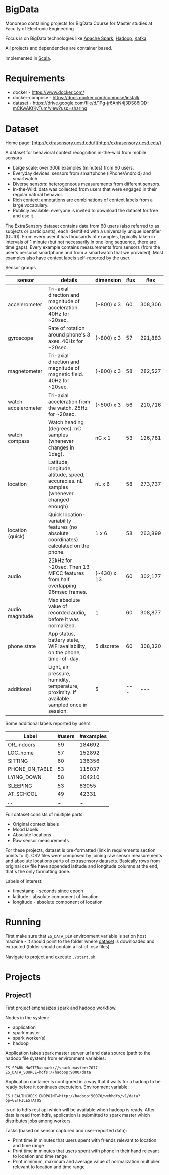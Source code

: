 # BigData
Monorepo containing projects for BigData Course for Master studies at Faculty of Electronic Engineering

Focus is on BigData technologies like [Apache Spark](https://spark.apache.org/), [Hadoop](https://hadoop.apache.org/), [Kafka](https://kafka.apache.org/).

All projects and dependencies are container based.

Implemented in [Scala](https://www.scala-lang.org/).

# Requirements

- docker - https://www.docker.com/
- docker-compose - https://docs.docker.com/compose/install/
- dataset - https://drive.google.com/file/d/1Pg-jr6AhN4j3DS86lQD-mCKwAKfKyTum/view?usp=sharing

# Dataset
Home page: [http://extrasensory.ucsd.edu/](http://extrasensory.ucsd.edu/)

A dataset for behavioral context recognition in-the-wild from mobile sensors
- Large scale: over 300k examples (minutes) from 60 users.
- Everyday devices: sensors from smartphone (iPhone/Android) and smartwatch.
- Diverse sensors: heterogeneous measurements from different sensors.
- In-the-Wild: data was collected from users that were engaged in their regular natural behavior.
- Rich context: annotations are combinations of context labels from a large vocabulary.
- Publicly available: everyone is invited to download the dataset for free and use it.

The ExtraSensory dataset contains data from 60 users (also referred to as subjects or participants), each identified with a universally unique identifier (UUID).
From every user it has thousands of examples, typically taken in intervals of 1 minute (but not necessarily in one long sequence, there are time gaps).
Every example contains measurements from sensors (from the user's personal smartphone and from a smartwatch that we provided).
Most examples also have context labels self-reported by the user.


Sensor groups

| sensor              | details                                                                                      | dimension   | #us | #ex     |
|---------------------|----------------------------------------------------------------------------------------------|-------------|-----|---------|
| accelerometer       | Tri-axial direction and magnitude of acceleration. 40Hz for ~20sec.                          | (~800) x 3  | 60  | 308,306 |
| gyroscope           | Rate of rotation around phone's 3 axes. 40Hz for ~20sec.                                     | (~800) x 3  | 57  | 291,883 |
| magnetometer        | Tri-axial direction and magnitude of magnetic field. 40Hz for ~20sec.                        | (~800) x 3  | 58  | 282,527 |
| watch accelerometer | Tri-axial acceleration from the watch. 25Hz for ~20sec.                                      | (~500) x 3  | 56  | 210,716 |
| watch compass       | Watch heading (degrees). nC samples (whenever changes in 1deg).                              | nC x 1      | 53  | 126,781 |
| location            | Latitude, longitude, altitude, speed, accuracies. nL samples (whenever changed enough).      | nL x 6      | 58  | 273,737 |
| location (quick)    | Quick location-variability features (no absolute coordinates) calculated on the phone.       | 1 x 6       | 58  | 263,899 |
| audio               | 22kHz for ~20sec. Then 13 MFCC features from half overlapping 96msec frames.                 | (~430) x 13 | 60  | 302,177 |
| audio magnitude     | Max absolute value of recorded audio, before it was normalized.                              | 1           | 60  | 308,877 |
| phone state         | App status, battery state, WiFi availability, on the phone, time-of-day.                     | 5 discrete  | 60  | 308,320 |
| additional          | Light, air pressure, humidity, temperature, proximity. If available sampled once in session. | 5           | --- | ---     |

Some additional labels reported by users

| Label          | #users | #examples |
|----------------|--------|-----------|
| OR_indoors     | 59     | 184692    |
| LOC_home       | 57     | 152892    |
| SITTING        | 60     | 136356    |
| PHONE_ON_TABLE | 53     | 115037    |
| LYING_DOWN     | 58     | 104210    |
| SLEEPING       | 53     | 83055     |
| AT_SCHOOL      | 49     | 42331     |
| ...            | ...    | ...       |


Full dataset consists of multiple parts:
- Original context labels
- Mood labels
- Absolute locations
- Raw sensor measurements

For these projects, dataset is pre-formatted (link in requirements section points to it).
CSV files were composed by joining raw sensor measurements and absolute locations parts of extrasensory datasets.
Basically rows from original csv file have appended latitude and longitude columns at the end, that's the only formatting done.


Labels of interest:
- timestamp - seconds since epoch
- latitude - absolute component of location
- longitude - absolute component of location

# Running

First make sure that `ES_DATA_DIR` environment variable is set on host machine - it should point to the folder where [dataset](https://drive.google.com/file/d/1Pg-jr6AhN4j3DS86lQD-mCKwAKfKyTum/view?usp=sharing) is downloaded and extracted (folder should contain a list of .csv files)

Navigate to project and execute `./start.sh`

# Projects

## Project1

First project emphasizes spark and hadoop workflow.

Nodes in the system:
- application
- spark master
- spark worker(s)
- hadoop

Application takes spark master server url and data source (path to the hadoop file system) from environment variables:
```
ES_SPARK_MASTER=spark://spark-master:7077
ES_DATA_SOURCE=hdfs://hadoop:9000/data
```
Application container is configured in a way that it waits for a hadoop to be ready before it continues executeion.
Environment variable:
 ```
ES_HEALTHCHECK_ENDPOINT=http://hadoop:50070/webhdfs/v1/data?op=GETFILESTATUS
```
is url to hdfs rest api which will be available when hadoop is ready. 
After data is read from hdfs, application is submitted to spark master which distributes jobs among workers.

Tasks (based on sensor captured and user-reported data):
- Print time in minutes that users spent with friends relevant to location and time range
- Print time in minutes that users spent with phone in their hand relevant to location and time range
- Print minimum, maximum and average value of normalization multiplier relevant to location and time range
